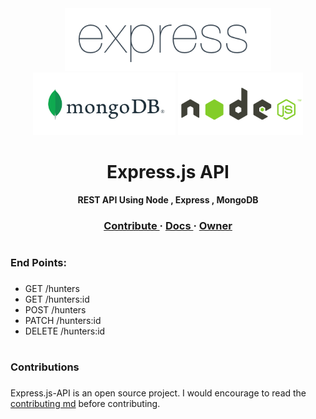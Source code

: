 <div align = Center , colour = Red>
    <img height="100" src="https://github.com/Mehak-Mehta/Express.js-API/blob/master/express-logo.png">  <img height="100" src="https://github.com/Mehak-Mehta/Express.js-API/blob/master/MongoDB-logo.png"> <img height="100" src="https://github.com/Mehak-Mehta/Express.js-API/blob/master/nodejs-light.png">
    <h1> Express.js API</h1>
   <strong> REST API Using Node , Express , MongoDB </strong>
   
</div>


 <h3 align = Center>
    <a href="https://github.com/Mehak-Mehta/Express.js-API/blob/master/CONTRIBUTING.md"> Contribute  </a >
    <span> · </span>
    <a href="/"> Docs  </a >
    <span> · </span>
    <a href="https://github.com/Mehak-Mehta" > Owner </a>
</h3>



 # <h3> End Points: <h3>
   - GET /hunters 
   - GET /hunters:id
   - POST /hunters
   - PATCH /hunters:id
   - DELETE /hunters:id
# <h3> Contributions <h3>
  Express.js-API is an open source project. I would encourage to read the <a href="https://github.com/Mehak-Mehta/Express.js-API/blob/master/CONTRIBUTING.md"> contributing md</a> before contributing.
